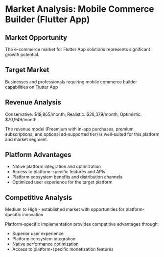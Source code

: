 # Market Analysis: Mobile Commerce Builder (Flutter App)

## Market Opportunity
The e-commerce market for Flutter App solutions represents significant growth potential.

## Target Market
Businesses and professionals requiring mobile commerce builder capabilities on Flutter App

## Revenue Analysis
Conservative: $19,865/month; Realistic: $28,379/month; Optimistic: $70,949/month

The revenue model (Freemium with in-app purchases, premium subscriptions, and optional ad-supported tier) is well-suited for this platform and market segment.

## Platform Advantages
- Native platform integration and optimization
- Access to platform-specific features and APIs
- Platform ecosystem benefits and distribution channels
- Optimized user experience for the target platform

## Competitive Analysis
Medium to High - established market with opportunities for platform-specific innovation

Platform-specific implementation provides competitive advantages through:
- Superior user experience
- Platform ecosystem integration
- Native performance optimization
- Access to platform-specific monetization features
